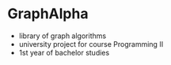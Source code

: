 GraphAlpha
==========

- library of graph algorithms
- university project for course Programming II
- 1st year of bachelor studies
